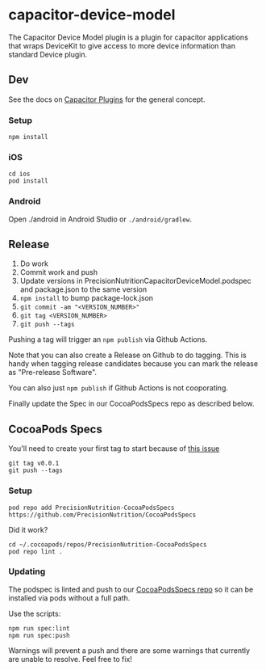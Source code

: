 # capacitor-device-model

The Capacitor Device Model plugin is a plugin for capacitor applications that wraps DeviceKit to give access to more device information than standard Device plugin.

## Dev

See the docs on [Capacitor Plugins](https://capacitor.ionicframework.com/docs/plugins) for the general concept.

### Setup

    npm install

### iOS

    cd ios 
    pod install

### Android

Open ./android in Android Studio or `./android/gradlew`.

## Release

1. Do work
2. Commit work and push
3. Update versions in PrecisionNutritionCapacitorDeviceModel.podspec and package.json to the same version
3. `npm install` to bump package-lock.json
4. `git commit -am "<VERSION_NUMBER>"`
5. `git tag <VERSION_NUMBER>`
6. `git push --tags`

Pushing a tag will trigger an `npm publish` via Github Actions.

Note that you can also create a Release on Github to do tagging. This is handy when tagging release candidates because you can mark the release as "Pre-release Software".

You can also just `npm publish` if Github Actions is not cooporating.

Finally update the Spec in our CocoaPodsSpecs repo as described below.

## CocoaPods Specs

You'll need to create your first tag to start because of [this issue](https://stackoverflow.com/questions/37038659/issue-when-creating-my-first-cocoapod)

    git tag v0.0.1
    git push --tags

### Setup

    pod repo add PrecisionNutrition-CocoaPodsSpecs https://github.com/PrecisionNutrition/CocoaPodsSpecs

Did it work?

    cd ~/.cocoapods/repos/PrecisionNutrition-CocoaPodsSpecs
    pod repo lint .

### Updating

The podspec is linted and push to our [CocoaPodsSpecs repo](https://github.com/PrecisionNutrition/CocoaPodsSpecs) so it can be installed via pods without a full path.

Use the scripts:

    npm run spec:lint
    npm run spec:push

Warnings will prevent a push and there are some warnings that currently are unable to resolve. Feel free to fix!
